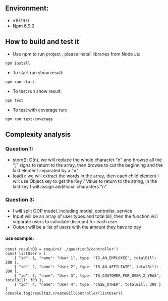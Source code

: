 ## Environment:
- v10.16.0
- Npm 6.9.0

## How to build and test it
- Use npm to run project , please install libraries from Node Js:
```
npm install
```
- To start run show result:
```
npm run start
```
- To test run show result:
```
npm test
```
- To test with coverage run:
```
npm run test-coverage
```

## Complexity analysis

### Question 1:
  - store(): O(n), we will replace the whole character "n" and browse all the ";" signs to return to the array, then browse to cut the beginning and the last element separated by a "="
  - load(): we will extract the words in the array, then each child element I will use Object.key to get the Key / Value to return to the string, in the last key I will assign additional characters "n"
  
### Question 3:
- I will split OOP model, including model, controller, service
- Input will be an array of user types and total bill, then the function will separate users to calculate discount for each user
- Output will be a list of users with the amount they have to pay

#### use example:
```
const resultQ3 = require('./question3/controller')
const listUser = [
    { "id": 1, "name": "User 1", type: "IS_AN_EMPLOYEE", totalBill: 300 },
    { "id": 2, "name": "User 2", type: "IS_AN_AFFILIATE", totalBill: 300 },
    { "id": 3, "name": "User 3", type: "IS_CUSTOMER_FOR_OVER_2_YEAS", totalBill: 300 },
    { "id": 4, "name": "User 4", type: "CASE_OTHER", totalBill: 300 }
]
console.log(resultQ3.createBillController(listUser))
```